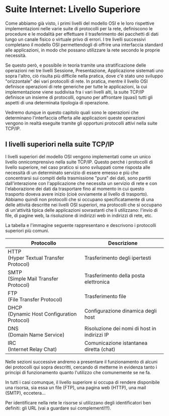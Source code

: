 # Suite Internet: Livello Superiore

Come abbiamo già visto, i primi livelli del modello OSI e le loro
rispettive implementazioni nelle varie suite di protocolli per la rete,
definiscono le procedure e le modalità per effettuare il trasferimento
dei pacchetti di dati lungo un canale fisico o virtuale privo di errori.
I tre livelli successivi completano il modello OSI permettendogli di
offrire una interfaccia standard alle applicazioni, in modo che possano
utilizzare la rete secondo le proprie necessità.

Se questo però, e possibile in teoria tramite una stratificazione delle
operazioni nei tre livelli Sessione, Presentazione, Applicazione
sistemati uno sopra l'altro, ciò risulta più difficile nella pratica,
dove c'è stato uno sviluppo "orizzontale" dei vari protocolli di rete.
In pratica, mentre il livello OSI definisce operazioni di rete generiche
per tutte le applicazioni, la cui implementazione viene suddivisa fra i
vari livelli alti, la suite TCP/IP definisce un insieme di protocolli,
ognuno per affrontare (quasi) tutti gli aspetti di una determinata
tipologia di operazione.

Vedremo dunque in questo capitolo quali sono le operazioni che
determinano l'interfaccia offerta alle applicazioni queste operazioni
vengono in realtà eseguite tramite gli opportuni protocolli attivi nella
suite TCP/IP.


## I livelli superiori nella suite TCP/IP

I livelli superiori del modello OSI vengono implementati come un unico
livello onnicomprensivo nella suite TCP/IP. Questo perché i protocolli
di livello superiore, nel caso pratico si sono sviluppati come risposta
alle necessità di un determinato servizio di essere emesso e più che
concentrarsi sui compiti della trasmissione "pura" dei dati, sono
partiti dall'interazione con l'applicazione che necessita un servizio di
rete e con l'elaborazione dei dati da trasportare fino al momento in cui
questo trasporto doveva avere inizio (cioè ovviamente al livello di
trasporto). Abbiamo quindi non protocolli che si occupano
specificatamente di una delle attività descritte nei livelli OSI
superiori, ma protocolli che si occupano di un'attività tipica delle
applicazioni sovrastanti che li utilizzano: l'invio di file, di pagine
web, la risoluzione di indirizzi web in indirizzi di rete, etc.

La tabella e l'immagine seguente rappresentano e descrivono i protocolli
superiori più comuni.


| Protocollo                                    | Descrizione                           |
|-----------------------------------------------|---------------------------------------|
| HTTP<br>(Hyper Textual Transfer Protocol)     | Trasferimento degli ipertesti         |
| SMTP<br>(Simple Mail Transfer Protocol)       | Trasferimento della posta elettronica |
| FTP<br>(File Transfer Protocol)               | Trasferimento file                    |
| DHCP<br>(Dynamic Host Configuration Protocol) | Configurazione dinamica degli host    |
| DNS<br>(Domain Name Service)                  | Risoluzione dei nomi di host in indirizzi IP |
| IRC<br>(Internet Relay Chat)                  | Comunicazione istantanea diretta (chat)      |


Nelle sezioni successive andremo a presentare il funzionamento di alcuni
dei protocolli qui sopra descritti, cercando di metterne in evidenza
tanto i principi di funzionamento quanto l'utilizzo che comunemente se
ne fa.

In tutti i casi comunque, il livello superiore si occupa di rendere
disponibile una risorsa, sia essa un file (FTP), una pagina web (HTTP),
una mail (SMTP), eccetera...

Per identificare nella rete le risorse si utilizzano degli
identificatori ben definiti: gli URL (vai a guardare sui complementi!!!).


<br>
<br>

